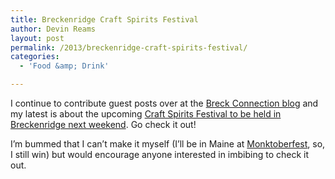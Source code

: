 ```yaml
---
title: Breckenridge Craft Spirits Festival
author: Devin Reams
layout: post
permalink: /2013/breckenridge-craft-spirits-festival/
categories:
  - 'Food &amp; Drink'

---
```

I continue to contribute guest posts over at the [Breck Connection blog][1] and my latest is about the upcoming [Craft Spirits Festival to be held in Breckenridge next weekend][2]. Go check it out!

I&#8217;m bummed that I can&#8217;t make it myself (I&#8217;ll be in Maine at [Monktoberfest][3], so, I still win) but would encourage anyone interested in imbibing to check it out.

 [1]: http://blog.gobreck.com
 [2]: http://blog.gobreck.com/index.php/eat-drink-party/breckenridge-craft-spirits-festival-still-on-the-hill-is-october-4-6-2013/
 [3]: http://monktoberfest.com/